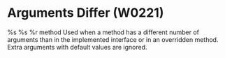 # Arguments Differ (W0221)

%s %s %r method Used when a method has a different number of arguments
than in the implemented interface or in an overridden method. Extra
arguments with default values are ignored.
